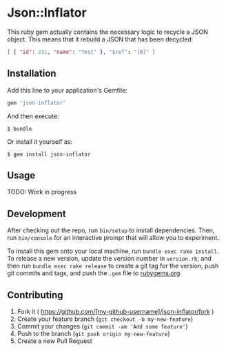 # Json::Inflator

This ruby gem actually contains the necessary logic to recycle a JSON object. 
This means that it rebuild a JSON that has been decycled:

```json
[ { "id": 231, "name": "Test" }, "$ref": "[0]" ]
```

## Installation

Add this line to your application's Gemfile:

```ruby
gem 'json-inflator'
```

And then execute:

    $ bundle

Or install it yourself as:

    $ gem install json-inflator

## Usage

TODO: Work in progress

## Development

After checking out the repo, run `bin/setup` to install dependencies. Then, run `bin/console` for an interactive prompt that will allow you to experiment. 

To install this gem onto your local machine, run `bundle exec rake install`. To release a new version, update the version number in `version.rb`, and then run `bundle exec rake release` to create a git tag for the version, push git commits and tags, and push the `.gem` file to [rubygems.org](https://rubygems.org).

## Contributing

1. Fork it ( https://github.com/[my-github-username]/json-inflator/fork )
2. Create your feature branch (`git checkout -b my-new-feature`)
3. Commit your changes (`git commit -am 'Add some feature'`)
4. Push to the branch (`git push origin my-new-feature`)
5. Create a new Pull Request
